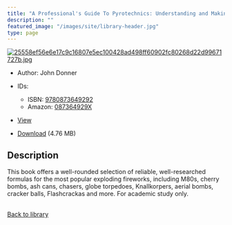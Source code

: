 ```yaml
---
title: "A Professional's Guide To Pyrotechnics: Understanding and Making Exploding Fireworks"
description: ""
featured_image: "/images/site/library-header.jpg"
type: page
---
```


<a href="" target="_blank">![25558ef56e6e17c9c16807e5ec100428ad498ff60902fc80268d22d99671727b.jpg](/images/library/25558ef56e6e17c9c16807e5ec100428ad498ff60902fc80268d22d99671727b.jpg)</a>
* Author: John Donner
* IDs:
  * ISBN: <a href="https://www.worldcat.org/isbn/9780873649292" target="_blank">9780873649292</a>
  * Amazon: <a href="https://www.amazon.com/dp/087364929X" target="_blank">087364929X</a>
* <a href="" target="_blank">View</a>

* [Download]() (4.76 MB)

## Description<div>
<p>This book offers a well-rounded selection of reliable, well-researched formulas for the most popular exploding fireworks, including M80s, cherry bombs, ash cans, chasers, globe torpedoes, Knallkorpers, aerial bombs, cracker balls, Flashcrackas and more. For academic study only.</p></div>

<br />[Back to library](/library/)
